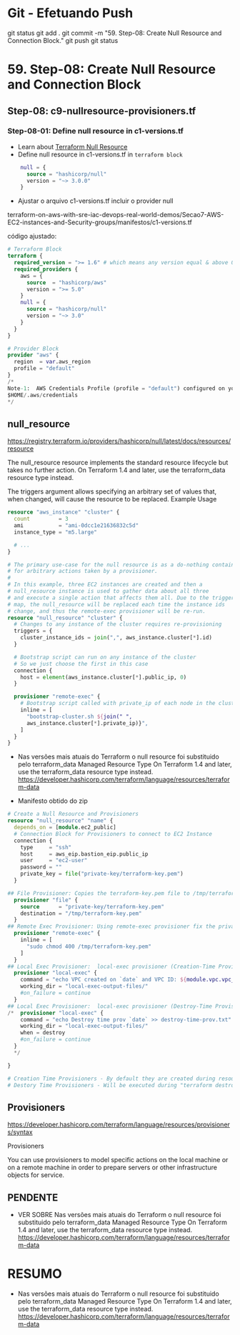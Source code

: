 
# ############################################################################
# ############################################################################
# ############################################################################
# Git - Efetuando Push

git status
git add .
git commit -m "59. Step-08: Create Null Resource and Connection Block."
git push
git status



# ############################################################################
# ############################################################################
# ############################################################################
#  59. Step-08: Create Null Resource and Connection Block

## Step-08: c9-nullresource-provisioners.tf

### Step-08-01: Define null resource in c1-versions.tf

- Learn about [Terraform Null Resource](https://registry.terraform.io/providers/hashicorp/null/latest/docs/resources/resource)
- Define null resource in c1-versions.tf in `terraform block`

```tf
    null = {
      source = "hashicorp/null"
      version = "~> 3.0.0"
    }    
```




- Ajustar o arquivo c1-versions.tf
incluir o provider null

terraform-on-aws-with-sre-iac-devops-real-world-demos/Secao7-AWS-EC2-instances-and-Security-groups/manifestos/c1-versions.tf

código ajustado:

~~~~tf
# Terraform Block
terraform {
  required_version = ">= 1.6" # which means any version equal & above 0.14 like 0.15, 0.16 etc and < 1.xx
  required_providers {
    aws = {
      source  = "hashicorp/aws"
      version = ">= 5.0"
    }
    null = {
      source = "hashicorp/null"
      version = "~> 3.0"
    }
  }
}

# Provider Block
provider "aws" {
  region  = var.aws_region
  profile = "default"
}
/*
Note-1:  AWS Credentials Profile (profile = "default") configured on your local desktop terminal  
$HOME/.aws/credentials
*/

~~~~







## null_resource

<https://registry.terraform.io/providers/hashicorp/null/latest/docs/resources/resource>

The null_resource resource implements the standard resource lifecycle but takes no further action. On Terraform 1.4 and later, use the terraform_data resource type instead.

The triggers argument allows specifying an arbitrary set of values that, when changed, will cause the resource to be replaced.
Example Usage

~~~~tf
resource "aws_instance" "cluster" {
  count         = 3
  ami           = "ami-0dcc1e21636832c5d"
  instance_type = "m5.large"

  # ...
}

# The primary use-case for the null resource is as a do-nothing container
# for arbitrary actions taken by a provisioner.
#
# In this example, three EC2 instances are created and then a
# null_resource instance is used to gather data about all three
# and execute a single action that affects them all. Due to the triggers
# map, the null_resource will be replaced each time the instance ids
# change, and thus the remote-exec provisioner will be re-run.
resource "null_resource" "cluster" {
  # Changes to any instance of the cluster requires re-provisioning
  triggers = {
    cluster_instance_ids = join(",", aws_instance.cluster[*].id)
  }

  # Bootstrap script can run on any instance of the cluster
  # So we just choose the first in this case
  connection {
    host = element(aws_instance.cluster[*].public_ip, 0)
  }

  provisioner "remote-exec" {
    # Bootstrap script called with private_ip of each node in the cluster
    inline = [
      "bootstrap-cluster.sh ${join(" ",
      aws_instance.cluster[*].private_ip)}",
    ]
  }
}
~~~~


- Nas versões mais atuais do Terraform o null resource foi substituido pelo terraform_data Managed Resource Type
On Terraform 1.4 and later, use the terraform_data resource type instead.
<https://developer.hashicorp.com/terraform/language/resources/terraform-data>




- Manifesto obtido do zip

~~~~tf
# Create a Null Resource and Provisioners
resource "null_resource" "name" {
  depends_on = [module.ec2_public]
  # Connection Block for Provisioners to connect to EC2 Instance
  connection {
    type     = "ssh"
    host     = aws_eip.bastion_eip.public_ip    
    user     = "ec2-user"
    password = ""
    private_key = file("private-key/terraform-key.pem")
  }  

## File Provisioner: Copies the terraform-key.pem file to /tmp/terraform-key.pem
  provisioner "file" {
    source      = "private-key/terraform-key.pem"
    destination = "/tmp/terraform-key.pem"
  }
## Remote Exec Provisioner: Using remote-exec provisioner fix the private key permissions on Bastion Host
  provisioner "remote-exec" {
    inline = [
      "sudo chmod 400 /tmp/terraform-key.pem"
    ]
  }
## Local Exec Provisioner:  local-exec provisioner (Creation-Time Provisioner - Triggered during Create Resource)
  provisioner "local-exec" {
    command = "echo VPC created on `date` and VPC ID: ${module.vpc.vpc_id} >> creation-time-vpc-id.txt"
    working_dir = "local-exec-output-files/"
    #on_failure = continue
  }
## Local Exec Provisioner:  local-exec provisioner (Destroy-Time Provisioner - Triggered during deletion of Resource)
/*  provisioner "local-exec" {
    command = "echo Destroy time prov `date` >> destroy-time-prov.txt"
    working_dir = "local-exec-output-files/"
    when = destroy
    #on_failure = continue
  }  
  */

}

# Creation Time Provisioners - By default they are created during resource creations (terraform apply)
# Destory Time Provisioners - Will be executed during "terraform destroy" command (when = destroy)
~~~~






## Provisioners

<https://developer.hashicorp.com/terraform/language/resources/provisioners/syntax>

Provisioners

You can use provisioners to model specific actions on the local machine or on a remote machine in order to prepare servers or other infrastructure objects for service.




## PENDENTE
- VER SOBRE
Nas versões mais atuais do Terraform o null resource foi substituido pelo terraform_data Managed Resource Type
On Terraform 1.4 and later, use the terraform_data resource type instead.
<https://developer.hashicorp.com/terraform/language/resources/terraform-data>






# ############################################################################
# ############################################################################
# ############################################################################
# RESUMO

- Nas versões mais atuais do Terraform o null resource foi substituido pelo terraform_data Managed Resource Type
On Terraform 1.4 and later, use the terraform_data resource type instead.
<https://developer.hashicorp.com/terraform/language/resources/terraform-data>
